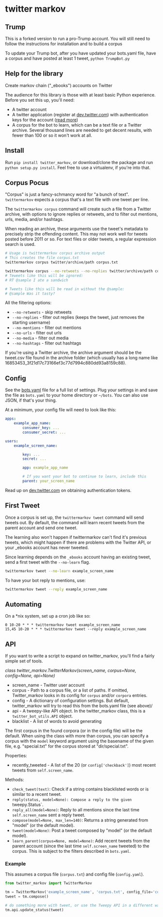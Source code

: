 twitter markov
==============

## Trump
This is a forked version to run a pro-Trump account. You will still need to follow the instructions for installation and to build a corpus

To update your Trump bot, after you have updated your bots.yaml file, have a corpus and have posted at least 1 tweet, `python TrumpBot.py`

## Help for the library

Create markov chain ("_ebooks") accounts on Twitter

The audience for this library is those with at least basic Python experience. Before you set this up, you'll need:

* A twitter account
* A twitter application (register at [dev.twitter.com](http://dev.twitter.com)) with authentication keys for the account ([read more](https://dev.twitter.com/oauth))
* A corpus for the bot to learn, which can be a text file or a Twitter archive. Several thousand lines are needed to get decent results, with fewer than 100 or so it won't work at all.

## Install

Run `pip install twitter_markov`, or download/clone the package and run `python setup.py install`. Feel free to use a virtualenv, if you're into that.

## Corpus Pocus

"Corpus" is just a fancy-schmancy word for "a bunch of text". `twittermarkov` expects a corpus that's a text file with one tweet per line.

The `twittermarkov corpus` command will create such a file from a Twitter archive, with options to ignore replies or retweets, and to filter out mentions, urls, media, and/or hashtags.

When reading an archive, these arguments use the tweet's metadata to precisely strip the offending content. This may not work well for tweets posted before 2011 or so. For text files or older tweets, a regular expression search is used.

```bash
# Usage is twittermarkov corpus archive output
# This creates the file corpus.txt
twittermarkov corpus twitter/archive/path corpus.txt

twittermarkov corpus --no-retweets --no-replies twitter/archive/path corpus-no-replies.txt
# Teweets like this will be ignored:
# RT @sample I ate a sandwich

# Tweets like this will be read in without the @sample:
# @sample Was it tasty?
````

All the filtering options:
* `--no-retweets` - skip retweets
* `--no-replies` - filter out replies (keeps the tweet, just removes the starting username)
* `--no-mentions` - filter out mentions
* `--no-urls` - filter out urls
* `--no-media` - filter out media
* `--no-hashtags` - filter out hashtags

If you're using a Twitter archive, the archive argument should be the tweet.csv file found in the archive folder (which usually has a long name like 16853453_3f21d17c73166ef3c77d7994c880dd93a8159c88).

## Config

See the [bots.yaml](https://github.com/fitnr/twitter_markov/blob/master/bots.yaml) file for a full list of settings. Plug your settings in and save the file as `bots.yaml` to your home directory  or `~/bots`. You can also use JSON, if that's your thing.

At a minimum, your config file will need to look like this:
````yaml
apps:
    example_app_name:
        consumer_key: ...
        consumer_secret: ...

users:
    example_screen_name:

        key: ...
        secret: ...

        app: example_app_name

        # If you want your bot to continue to learn, include this
        parent: your_screen_name
````

Read up on [dev.twitter.com](https://dev.twitter.com/oauth/overview) on obtaining authentication tokens.

## First Tweet

Once a corpus is set up, the `twittermarkov tweet` command will send tweets out. By default, the command will learn recent tweets from the parent account and send one tweet.

The learning also won't happen if twittermarkov can't find it's previous tweets, which might happen if there are problems with the Twitter API, or your _ebooks account has never tweeted.

Since learning depends on the `_ebooks` account having an existing tweet, send a first tweet with the `--no-learn` flag.
````bash
twittermarkov tweet --no-learn example_screen_name
````

To have your bot reply to mentions, use:
````bash
twittermarkov tweet --reply example_screen_name
````

## Automating

On a *nix system, set up a cron job like so:

````
0 10-20 * * * twittermarkov tweet example_screen_name
15,45 10-20 * * * twittermarkov tweet --reply example_screen_name
````

## API

If you want to write a script to expand on twitter_markov, you'll find a fairly simple set of tools.

_class twitter_markov.TwitterMarkov(screen_name, corpus=None, config=None, api=None)_

* screen_name - Twitter user account
* corpus - Path to a corpus file, or a list of paths. If omitted, Twitter_markov looks in its config for `corpus` and/or `corpora` entries.
* config - A dictionary of configuration settings. But default, twitter_markov will try to read this from the bots.yaml file (see above)/
* api - A tweepy-like API object. In the twitter_markov class, this is a `twitter_bot_utils.API` object.
* blacklist - A list of words to avoid generating

The first corpus in the found corpora (or in the config file) will be the default. When using the class with more than corpus, you can specify a corpus with the `model` keyword argument using the basename of the given file, e.g. "special.txt" for the corpus stored at "dir/special.txt".

Properties:
* recently_tweeted - A list of the 20 (or `config['checkback']`) most recent tweets from `self.screen_name`.

Methods:

* `check_tweet(text)`: Check if a string contains blacklisted words or is similar to a recent tweet.
* `reply(status, model=None): Compose a reply to the given `tweepy.Status`.
* `reply_all(model=None)`: Reply to all mentions since the last time `self.screen_name` sent a reply tweet.
* `compose(model=None, max_len=140)`: Returns a string generated from "model" (or the default model).
* `tweet(model=None)`: Post a tweet composed by "model" (or the default model).
* `learn_parent(corpus=None, model=None)`: Add recent tweets from the parent account (since the last time `self.screen_name` tweeted) to the corpus. This is subject to the filters described in `bots.yaml`.

### Example

This assumes a corpus file (`corpus.txt`) and config file (`config.yaml`).

````python
from twitter_markov import TwitterMarkov

tm = TwitterMarkov('example_screen_name', 'corpus.txt', config_file='config.yaml')
tweet = tm.compose()

# do something more with tweet, or use the Tweepy API in a different way
tm.api.update_status(tweet)
````

